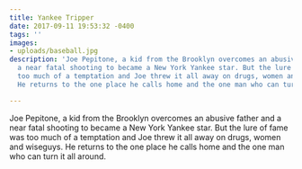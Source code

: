 ```yaml
---
title: Yankee Tripper
date: 2017-09-11 19:53:32 -0400
tags: ''
images:
- uploads/baseball.jpg
description: 'Joe Pepitone, a kid from the Brooklyn overcomes an abusive father and
  a near fatal shooting to became a New York Yankee star. But the lure of fame was
  too much of a temptation and Joe threw it all away on drugs, women and wiseguys.
  He returns to the one place he calls home and the one man who can turn it all around. '

---
```

Joe Pepitone, a kid from the Brooklyn overcomes an abusive father and a near fatal shooting to became a New York Yankee star. But the lure of fame was too much of a temptation and Joe threw it all away on drugs, women and wiseguys. He returns to the one place he calls home and the one man who can turn it all around. 
